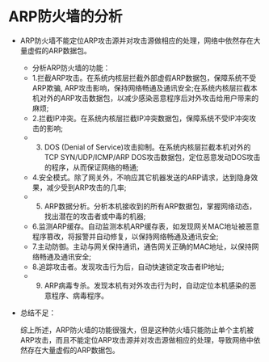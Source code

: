 # ARP防火墙的分析
 * ARP防火墙不能定位ARP攻击源并对攻击源做相应的处理，网络中依然存在大量虚假的ARP数据包。
     * 分析ARP防火墙的功能：
      * 1.拦截ARP攻击。在系统内核层拦截外部虚假ARP数据包，保障系统不受ARP欺骗,  ARP攻击影响，保持网络畅通及通讯安全;在系统内核层拦截本机对外的ARP攻击数据包，以减少感染恶意程序后对外攻击给用户带来的麻烦;
      * 2.拦截IP冲突。在系统内核层拦截IP冲突数据包，保障系统不受IP冲突攻击的影响;
      * 3. DOS (Denial of Service)攻击抑制。在系统内核层拦截本机对外的TCP SYN/UDP/ICMP/ARP DOS攻击数据包，定位恶意发动DOS攻击的程序，从而保证网络的畅通;
      * 4.安全模式。除了网关外，不响应其它机器发送的ARP请求，达到隐身效果，减少受到ARP攻击的几率;
      * 5. ARP数据分析。分析本机接收到的所有ARP数据包，掌握网络动态，找出潜在的攻击者或中毒的机器;
      * 6.监测ARP缓存。自动监测本机ARP缓存表，如发现网关MAC地址被恶意程序篡改，将报警并自动修复，以保持网络畅通及通讯安全;
      * 7.主动防御。主动与网关保持通讯，通告网关正确的MAC地址，以保持网络畅通及通讯安全;
      * 8.追踪攻击者。发现攻击行为后，自动快速锁定攻击者IP地址;
      * 9. ARP病毒专杀。发现本机有对外攻击行为时，自动定位本机感染的恶意程序、病毒程序。

  * 总结不足：
  
     综上所述，ARP防火墙的功能很强大，但是这种防火墙只能防止单个主机被ARP攻击，而且不能定位ARP攻击源并对攻击源做相应的处理，导致网络中依然存在大量虚假的ARP数据包。
